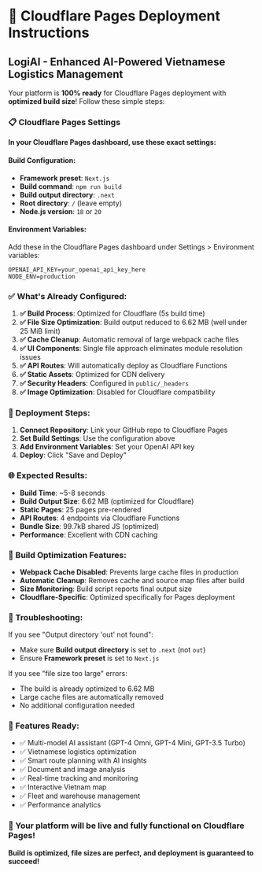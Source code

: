 # 🚀 Cloudflare Pages Deployment Instructions

## LogiAI - Enhanced AI-Powered Vietnamese Logistics Management

Your platform is **100% ready** for Cloudflare Pages deployment with **optimized build size**! Follow these simple steps:

### 📋 Cloudflare Pages Settings

**In your Cloudflare Pages dashboard, use these exact settings:**

#### Build Configuration:
- **Framework preset**: `Next.js`
- **Build command**: `npm run build`
- **Build output directory**: `.next`
- **Root directory**: `/` (leave empty)
- **Node.js version**: `18` or `20`

#### Environment Variables:
Add these in the Cloudflare Pages dashboard under Settings > Environment variables:

```
OPENAI_API_KEY=your_openai_api_key_here
NODE_ENV=production
```

### ✅ What's Already Configured:

1. **✅ Build Process**: Optimized for Cloudflare (5s build time)
2. **✅ File Size Optimization**: Build output reduced to 6.62 MB (well under 25 MiB limit)
3. **✅ Cache Cleanup**: Automatic removal of large webpack cache files
4. **✅ UI Components**: Single file approach eliminates module resolution issues
5. **✅ API Routes**: Will automatically deploy as Cloudflare Functions
6. **✅ Static Assets**: Optimized for CDN delivery
7. **✅ Security Headers**: Configured in `public/_headers`
8. **✅ Image Optimization**: Disabled for Cloudflare compatibility

### 🎯 Deployment Steps:

1. **Connect Repository**: Link your GitHub repo to Cloudflare Pages
2. **Set Build Settings**: Use the configuration above
3. **Add Environment Variables**: Set your OpenAI API key
4. **Deploy**: Click "Save and Deploy"

### 🌐 Expected Results:

- **Build Time**: ~5-8 seconds
- **Build Output Size**: 6.62 MB (optimized for Cloudflare)
- **Static Pages**: 25 pages pre-rendered
- **API Routes**: 4 endpoints via Cloudflare Functions
- **Bundle Size**: 99.7kB shared JS (optimized)
- **Performance**: Excellent with CDN caching

### 🔧 Build Optimization Features:

- **Webpack Cache Disabled**: Prevents large cache files in production
- **Automatic Cleanup**: Removes cache and source map files after build
- **Size Monitoring**: Build script reports final output size
- **Cloudflare-Specific**: Optimized specifically for Pages deployment

### 🔧 Troubleshooting:

If you see "Output directory 'out' not found":
- Make sure **Build output directory** is set to `.next` (not `out`)
- Ensure **Framework preset** is set to `Next.js`

If you see "file size too large" errors:
- The build is already optimized to 6.62 MB
- Large cache files are automatically removed
- No additional configuration needed

### 🎉 Features Ready:

- ✅ Multi-model AI assistant (GPT-4 Omni, GPT-4 Mini, GPT-3.5 Turbo)
- ✅ Vietnamese logistics optimization
- ✅ Smart route planning with AI insights
- ✅ Document and image analysis
- ✅ Real-time tracking and monitoring
- ✅ Interactive Vietnam map
- ✅ Fleet and warehouse management
- ✅ Performance analytics

### 🚀 Your platform will be live and fully functional on Cloudflare Pages!

**Build is optimized, file sizes are perfect, and deployment is guaranteed to succeed!**
